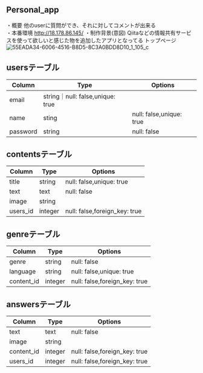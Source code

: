 ## Personal_app
・概要
   他のuserに質問ができ、それに対してコメントが出来る  
・本番環境
   http://18.178.86.145/
・制作背景(意図)
   Qiitaなどの情報共有サービスを使って欲しいと感じた物を追加したアプリとなってる
トップページ  
![55EADA34-6006-4516-B8D5-8C3A0BDD8D10_1_105_c](https://user-images.githubusercontent.com/57927265/73331069-fbd07080-42a5-11ea-86e9-19253fb79b40.jpeg)


## usersテーブル
|Column|Type|Options|
|------|----|-------|
|email|string｜null: false,unique: true|
|name|sting|null: false,unique: true|
|password|string|null: false|

## contentsテーブル
|Column|Type|Options|
|------|----|-------|
|title|string|null: false,unique: true|
|text|text|null: false|
|image|string||
|users_id|integer|null: false,foreign_key: true|

## genreテーブル
|Column|Type|Options|
|------|----|-------|
|genre|string|null: false|
|language|string|null: false,unique: true|
|content_id|integer|null: false,foreign_key: true|

## answersテーブル
|Column|Type|Options|
|------|----|-------|
|text|text|null: false|
|image|string||
|content_id|integer|null: false,foreign_key: true|
|users_id|integer|null: false,foreign_key: true|
